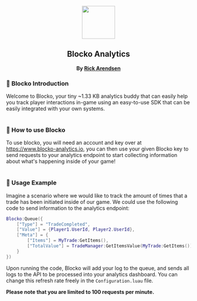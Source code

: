 <p align="center"><img width=90 src="https://provider.ams3.cdn.digitaloceanspaces.com/blocko-icon.svg"/></p>

<h2 align="center"><b>Blocko Analytics</b></h2>
<p align="center"><b>By <a href="https://github.com/u/rikkertthedeveloper">Rick Arendsen</a></b></p>

### 🤍 Blocko Introduction
Welcome to Blocko, your tiny ~1.33 KB analytics buddy that can easily help you track player interactions in-game using an easy-to-use SDK that can be easily integrated with
your own systems.
<br>
<br>

### 📝 How to use Blocko
To use blocko, you will need an account and key over at https://www.blocko-analytics.io, you can then use your given Blocko key to send requests to your analytics endpoint to start
collecting information about what's happening inside of your game!
<br>
<br>

### 📙 Usage Example
Imagine a scenario where we would like to track the amount of times that a trade has been initiated inside of our game. We could use the following code to send information to the analytics endpoint:

```lua
Blocko:Queue({
    ["Type"] = "TradeCompleted",
    ["Value"] = {Player1.UserId, Player2.UserId},
    ["Meta"] = {
        ["Items"] = MyTrade:GetItems(),
        ["TotalValue"] = TradeManager:GetItemsValue(MyTrade:GetItems())
    }
})
```

Upon running the code, Blocko will add your log to the queue, and sends all logs to the API to be processed into your analytics dashboard. You can change this refresh rate freely in the `Configuration.luau` file.

**Please note that you are limited to 100 requests per minute.**
